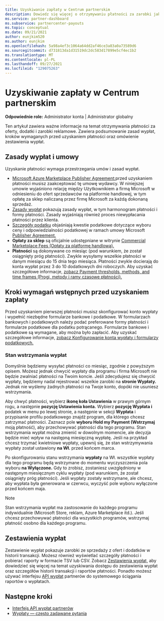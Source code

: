 ```yaml
---
title: Uzyskiwanie zapłaty w Centrum partnerskim
description: Dowiedz się więcej o otrzymywaniu płatności za zarobki jako partner firmy Microsoft, takich jak oferty platformy handlowej, programy zachęt i Dostawca rozwiązań w chmurze platformy handlowej. Obejmuje zasady wypłat, stan wstrzymania wypłaty i zestawienia wypłat.
ms.service: partner-dashboard
ms.subservice: partnercenter-payouts
ms.topic: conceptual
ms.date: 09/21/2021
author: eunjkim520
ms.author: eunjkim
ms.openlocfilehash: 5a98a4ef3c1064a64dd2af46ce3a83a0a73589d6
ms.sourcegitcommit: d731813da1d31519dc2dc583d17899e5cf4ec1b2
ms.translationtype: MT
ms.contentlocale: pl-PL
ms.lasthandoff: 09/27/2021
ms.locfileid: "129075263"
---
```

# <a name="getting-paid-in-partner-center"></a>Uzyskiwanie zapłaty w Centrum partnerskim

**Odpowiednie role:** Administrator konta | Administrator globalny

Ten artykuł zawiera ważne informacje na temat otrzymywania płatności za oferty, dodatki i zarobki reklamowe. Zawiera podsumowanie zasad wypłat, kroków wymaganych przed uzyskaniem płatności oraz omówienie zestawienia wypłat.

## <a name="payout-policies-and-agreements"></a>Zasady wypłat i umowy

Uzyskanie płatności wymaga przestrzegania umów i zasad wypłat.

- [Microsoft Azure Marketplace Publisher Agreement:](/legal/marketplace/msft-publisher-agreement)przed uzyskaniem płatności musisz zaakceptować tę umowę wydawcy. W niniejszej umowie wyjaśniono relację między Użytkownikiem a firmą Microsoft w odniesieniu do ofert sprzedawców na platformie handlowej, w tym opłatę za sklep naliczaną przez firmę Microsoft za każdą dokonaną sprzedaż.
- [Zasady wypłat](payout-policy-details.md) pokazują zasady wypłat, w tym harmonogram płatności i formy płatności. Zasady wyjaśniają również proces niewypłacania płatności przez klienta.
- [Szczegóły podatku](tax-details-marketplace.md) objaśniają kwestie podatkowe dotyczące wyboru ceny i odpowiedzialności podatkowej w ramach umowy Microsoft [Publisher Agreement.](/legal/marketplace/msft-publisher-agreement)
- **Opłaty za sklep** są oficjalnie udostępniane w witrynie [Commercial Marketplace Fees (Opłaty za platformę handlową).](/azure/marketplace/marketplace-commercial-transaction-capabilities-and-considerations)
- **Płatności** są dokonywane co miesiąc (pod warunkiem, że został osiągnięty próg płatności). Zwykle wysyłamy wszelkie płatności w danym miesiącu do 15 dnia tego miesiąca. Płatności zwykle docierają do konta wypłat przez 3 do 10 dodatkowych dni roboczych. Aby uzyskać szczegółowe informacje, [zobacz Payment thresholds, methods, and time frames (Progi, metody i ramy czasowe płatności).](payment-thresholds-methods-timeframes.md)

## <a name="prerequisite-steps-before-getting-paid"></a>Kroki wymagań wstępnych przed uzyskaniem zapłaty

Przed uzyskaniem pierwszej płatności musisz skonfigurować konto wypłaty i wypełnić niezbędne formularze bankowe i podatkowe. W formularzach bankowych i podatkowych należy podać preferowane formy płatności i formularze podatkowe dla podatku potrącanego. Formularze bankowe i podatkowe są wymagane, aby można było zapłacić. Aby uzyskać szczegółowe informacje, [zobacz Konfigurowanie konta wypłaty i formularzy podatkowych.](set-up-your-payout-account.md)

### <a name="payout-hold-status"></a>Stan wstrzymania wypłat

Domyślnie będziemy wysyłać płatności co miesiąc, zgodnie z powyższym opisem. Możesz jednak chwycić wypłaty dla programu i firma Microsoft nie będzie zwalniać płatności na Twoim koncie. Jeśli zdecydujesz się chwycić wypłaty, będziemy nadal rejestrować wszelkie zarobki na **stronie Wypłaty.** Jednak nie wyślemy żadnych płatności na Twoje konto, dopóki nie usuniesz wstrzymania.

Aby chwyć płatności, wybierz **ikonę koła Ustawienia** w prawym górnym rogu, a następnie **pozycję Ustawienia konta.** Wybierz **pozycję Wypłata i** podatek w menu po lewej stronie, a następnie w sekcji **Wypłata** i przypisanie profilu podatkowego znajdź program, dla którego chcesz zatrzymać płatności. Zaznacz pole **wyboru Hold my Payment (Wstrzymaj** moją płatność), aby przechowywać płatności dla tego programu. Stan wstrzymania wypłat można zmienić w dowolnym momencie, ale decyzja będzie mieć wpływ na następną miesięczną wypłatę. Jeśli na przykład chcesz trzymać kwietniowe wypłaty, upewnij się, że stan wstrzymywania wypłaty został ustawiony **na Wł.** przed końcem marca.

Po skonfigurowaniu stanu wstrzymania **wypłaty** na Wł. wszystkie wypłaty dla tego programu będą wstrzymane do momentu wyczyszczenia pola wyboru **na Wyłączone.** Gdy to zrobisz, zostaniesz uwzględniony w następnym miesięcznym cyklu wypłaty (pod warunkiem, że został osiągnięty próg płatności). Jeśli wypłaty zostały wstrzymane, ale chcesz, aby wypłata była generowana w  czerwcu, wyczyść pole wyboru wyłączone przed końcem maja.

>[!Note]
> Stan wstrzymania wypłat ma zastosowanie do każdego programu indywidualnie (Microsoft Store, reklam, Azure Marketplace itd.). Jeśli chcesz przechowywać płatności dla wszystkich programów, wstrzymaj płatność osobno dla każdego programu.

## <a name="payout-statements"></a>Zestawienia wypłat

Zestawienie wypłat pokazuje zarobki ze sprzedaży z ofert i dodatków w historii transakcji. Możesz również wyświetlać szczegóły płatności i pobierać raporty w formacie TSV lub CSV. Zobacz [Zestawienia wypłat,](payout-statement.md) aby dowiedzieć się więcej na temat uzyskiwania dostępu do zestawienia wypłat oraz szczegółów historii transakcji i raportów płatności. Ponadto możesz używać interfejsu [API wypłat](https://apidocs.microsoft.com/services/partnerpayouts) partnerów do systemowego ściągania raportów o wypłatach.

## <a name="next-steps"></a>Następne kroki

- [Interfejs API wypłat partnerów](https://apidocs.microsoft.com/services/partnerpayouts)
- [Wypłaty — często zadawane pytania](payout-faq.yml)
